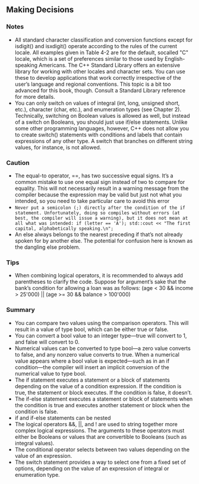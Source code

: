## Making Decisions
### Notes
* All standard character classification and conversion functions except for isdigit() and isxdigit()
operate according to the rules of the current locale. All examples given in Table 4-2 are for the default, socalled "C" locale, which is a set of preferences similar to those used by English-speaking Americans. The C++
Standard Library offers an extensive library for working with other locales and character sets. You can use these to develop applications that work correctly irrespective of the user’s language and regional conventions. This topic is a bit too advanced for this book, though. Consult a Standard Library reference for more details.
*  You can only switch on values of integral (int, long, unsigned short, etc.), character (char, etc.),
and enumeration types (see Chapter 2). Technically, switching on Boolean values is allowed as well, but instead
of a switch on Booleans, you should just use if/else statements. Unlike some other programming languages,
however, C++ does not allow you to create switch() statements with conditions and labels that contain
expressions of any other type. A switch that branches on different string values, for instance, is not allowed.

### Caution
* The equal-to operator, ==, has two successive equal signs. It’s a common mistake to use one equal sign instead of two to compare for equality. This will not necessarily result in a warning message from the compiler because the expression may be valid but just not what you intended, so you need to take particular
care to avoid this error
* `Never put a semicolon (;) directly after the condition of the if statement. Unfortunately, doing
so compiles without errors (at best, the compiler will issue a warning), but it does not mean at all what was
intended:
if (letter == 'A');
 std::cout << "The first capital, alphabetically speaking.\n";`
* An else always belongs to the nearest preceding if that’s not already spoken for by another
else. The potential for confusion here is known as the dangling else problem.

### Tips
* When combining logical operators, it is recommended to always add parentheses to clarify the code.
Suppose for argument’s sake that the bank’s condition for allowing a loan was as follows:
(age < 30 && income > 25'000) || (age >= 30 && balance > 100'000)

### Summary
* You can compare two values using the comparison operators. This will result in a
value of type bool, which can be either true or false.
* You can convert a bool value to an integer type—true will convert to 1, and false
will convert to 0.
* Numerical values can be converted to type bool—a zero value converts to false, and
any nonzero value converts to true. When a numerical value appears where a bool
value is expected—such as in an if condition—the compiler will insert an implicit
conversion of the numerical value to type bool.
* The if statement executes a statement or a block of statements depending on the
value of a condition expression. If the condition is true, the statement or block
executes. If the condition is false, it doesn’t.
* The if-else statement executes a statement or block of statements when the
condition is true and executes another statement or block when the condition is
false.
* if and if-else statements can be nested
* The logical operators &&, ||, and ! are used to string together more complex logical
expressions. The arguments to these operators must either be Booleans or values
that are convertible to Booleans (such as integral values).
* The conditional operator selects between two values depending on the value of an
expression.
* The switch statement provides a way to select one from a fixed set of options,
depending on the value of an expression of integral or enumeration type.
